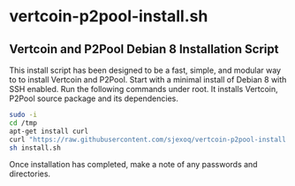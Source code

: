 # vertcoin-p2pool-install.sh
Vertcoin and P2Pool Debian 8 Installation Script
--------------------------------------

This install script has been designed to be a fast, simple, and modular way to to install Vertcoin and P2Pool. Start with a minimal install of Debian 8 with SSH enabled. Run the following commands under root. It installs Vertcoin, P2Pool source package and its dependencies.

```bash
sudo -i
cd /tmp
apt-get install curl
curl "https://raw.githubusercontent.com/sjexoq/vertcoin-p2pool-install.sh/master/install.sh" > install.sh
sh install.sh
```
Once installation has completed, make a note of any passwords and directories.

